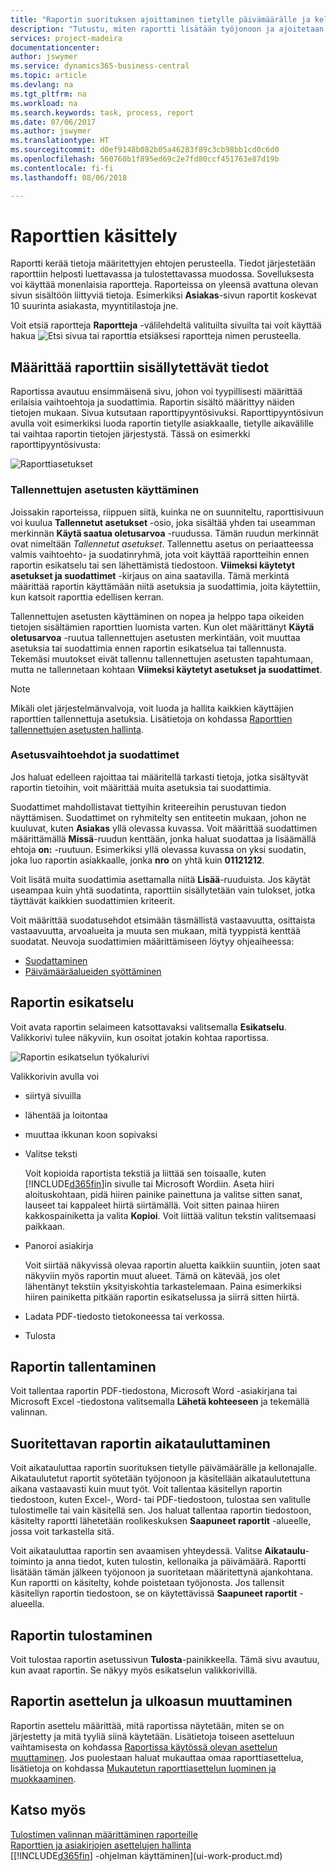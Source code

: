 ```yaml
---
title: "Raportin suorituksen ajoittaminen tietylle päivämäärälle ja kellonajalle | Microsoft Docs"
description: "Tutustu, miten raportti lisätään työjonoon ja ajoitetaan käsiteltäväksi tiettynä päivänä ja tiettyyn kellonaikaan."
services: project-madeira
documentationcenter: 
author: jswymer
ms.service: dynamics365-business-central
ms.topic: article
ms.devlang: na
ms.tgt_pltfrm: na
ms.workload: na
ms.search.keywords: task, process, report
ms.date: 07/06/2017
ms.author: jswymer
ms.translationtype: HT
ms.sourcegitcommit: d0ef9148b082b05a46283f89c3cb98bb1cd0c6d0
ms.openlocfilehash: 560760b1f895ed69c2e7fd80ccf451763e87d19b
ms.contentlocale: fi-fi
ms.lasthandoff: 08/06/2018

---
```

# <a name="working-with-reports"></a>Raporttien käsittely
Raportti kerää tietoja määritettyjen ehtojen perusteella. Tiedot järjestetään raporttiin helposti luettavassa ja tulostettavassa muodossa. Sovelluksesta voi käyttää monenlaisia raportteja. Raporteissa on yleensä avattuna olevan sivun sisältöön liittyviä tietoja. Esimerkiksi **Asiakas**-sivun raportit koskevat 10 suurinta asiakasta, myyntitilastoja jne.

Voit etsiä raportteja **Raportteja** -välilehdeltä valituilta sivuilta tai voit käyttää hakua ![Etsi sivua tai raporttia](media/ui-search/search_small.png "Etsi sivua tai raporttia -kuvake") etsiäksesi raportteja nimen perusteella.


## <a name="specifying-the-data-to-include-in-the-report"></a>Määrittää raporttiin sisällytettävät tiedot
Raportissa avautuu ensimmäisenä sivu, johon voi tyypillisesti määrittää erilaisia vaihtoehtoja ja suodattimia. Raportin sisältö määrittyy näiden tietojen mukaan. Sivua kutsutaan raporttipyyntösivuksi. Raporttipyyntösivun avulla voit esimerkiksi luoda raportin tietylle asiakkaalle, tietylle aikavälille tai vaihtaa raportin tietojen järjestystä. Tässä on esimerkki raporttipyyntösivusta:

![Raporttiasetukset](media/report_options.png "Raporttiasetukset")

### <a name="SavedSettings"></a>Tallennettujen asetusten käyttäminen
Joissakin raporteissa, riippuen siitä, kuinka ne on suunniteltu, raporttisivuun voi kuulua **Tallennetut asetukset** -osio, joka sisältää yhden tai useamman merkinnän **Käytä saatua oletusarvoa** -ruudussa. Tämän ruudun merkinnät ovat nimeltään *Tallennetut asetukset*. Tallennettu asetus on periaatteessa valmis vaihtoehto- ja suodatinryhmä, jota voit käyttää raportteihin ennen raportin esikatselu tai sen lähettämistä tiedostoon. **Viimeksi käytetyt asetukset ja suodattimet** -kirjaus on aina saatavilla. Tämä merkintä määrittää raportin käyttämään niitä asetuksia ja suodattimia, joita käytettiin, kun katsoit raporttia edellisen kerran.

Tallennettujen asetusten käyttäminen on nopea ja helppo tapa oikeiden tietojen sisältämien raporttien luomista varten. Kun olet määrittänyt **Käytä oletusarvoa** -ruutua tallennettujen asetusten merkintään, voit muuttaa asetuksia tai suodattimia ennen raportin esikatselua tai tallennusta. Tekemäsi muutokset eivät tallennu tallennettujen asetusten tapahtumaan, mutta ne tallennetaan kohtaan **Viimeksi käytetyt asetukset ja suodattimet**.

>[!NOTE]
>Mikäli olet järjestelmänvalvoja, voit luoda ja hallita kaikkien käyttäjien raporttien tallennettuja asetuksia. Lisätietoja on kohdassa [Raporttien tallennettujen asetusten hallinta](reports-saving-reusing-settings.md).

### <a name="setting-options-and-filters"></a>Asetusvaihtoehdot ja suodattimet
Jos haluat edelleen rajoittaa tai määritellä tarkasti tietoja, jotka sisältyvät raportin tietoihin, voit määrittää muita asetuksia tai suodattimia.

Suodattimet mahdollistavat tiettyihin kriteereihin perustuvan tiedon näyttämisen. Suodattimet on ryhmitelty sen entiteetin mukaan, johon ne kuuluvat, kuten **Asiakas** yllä olevassa kuvassa. Voit määrittää suodattimen määrittämällä **Missä**-ruudun kenttään, jonka haluat suodattaa ja lisäämällä ehtoja **on:** -ruutuun. Esimerkiksi yllä olevassa kuvassa on yksi suodatin, joka luo raportin asiakkaalle, jonka **nro** on yhtä kuin **01121212**.

Voit lisätä muita suodattimia asettamalla niitä **Lisää**-ruuduista. Jos käytät useampaa kuin yhtä suodatinta, raporttiin sisällytetään vain tulokset, jotka täyttävät kaikkien suodattimien kriteerit.

Voit määrittää suodatusehdot etsimään täsmällistä vastaavuutta, osittaista vastaavuutta, arvoalueita ja muuta sen mukaan, mitä tyyppistä kenttää suodatat. Neuvoja suodattimien määrittämiseen löytyy ohjeaiheessa:
-   [Suodattaminen](ui-enter-criteria-filters.md#FilterCriteria)
-   [Päivämääräalueiden syöttäminen](ui-enter-date-ranges.md)

## <a name="previewing-a-report"></a>Raportin esikatselu
Voit avata raportin selaimeen katsottavaksi valitsemalla **Esikatselu**. Valikkorivi tulee näkyviin, kun osoitat jotakin kohtaa raportissa.  

![Raportin esikatselun työkalurivi](media/report_viewer.png "Raportin esikatselun työkalurivi")

Valikkorivin avulla voi

-   siirtyä sivuilla
-   lähentää ja loitontaa
-   muuttaa ikkunan koon sopivaksi
-   Valitse teksti

    Voit kopioida raportista tekstiä ja liittää sen toisaalle, kuten [!INCLUDE[d365fin](includes/d365fin_md.md)]in sivulle tai Microsoft Wordiin.  Aseta hiiri aloituskohtaan, pidä hiiren painike painettuna ja valitse sitten sanat, lauseet tai kappaleet hiirtä siirtämällä. Voit sitten painaa hiiren kakkospainiketta ja valita **Kopioi**. Voit liittää valitun tekstin valitsemaasi paikkaan.
-   Panoroi asiakirja

    Voit siirtää näkyvissä olevaa raportin aluetta kaikkiin suuntiin, joten saat näkyviin myös raportin muut alueet. Tämä on kätevää, jos olet lähentänyt tekstiin yksityiskohtia tarkastelemaan.  Paina esimerkiksi hiiren painiketta pitkään raportin esikatselussa ja siirrä sitten hiirtä.

-   Ladata PDF-tiedosto tietokoneessa tai verkossa.
-   Tulosta


## <a name="saving-a-report"></a>Raportin tallentaminen
Voit tallentaa raportin PDF-tiedostona, Microsoft Word -asiakirjana tai Microsoft Excel -tiedostona valitsemalla **Lähetä kohteeseen** ja tekemällä valinnan.

## <a name="ScheduleReport"></a> Suoritettavan raportin aikatauluttaminen
Voit aikatauluttaa raportin suorituksen tietylle päivämäärälle ja kellonajalle. Aikataulutetut raportit syötetään työjonoon ja käsitellään aikataulutettuna aikana vastaavasti kuin muut työt. Voit tallentaa käsitellyn raportin tiedostoon, kuten Excel-, Word- tai PDF-tiedostoon, tulostaa sen valitulle tulostimelle tai vain käsitellä sen. Jos haluat tallentaa raportin tiedostoon, käsitelty raportti lähetetään roolikeskuksen **Saapuneet raportit** -alueelle, jossa voit tarkastella sitä.

Voit aikatauluttaa raportin sen avaamisen yhteydessä. Valitse **Aikataulu**-toiminto ja anna tiedot, kuten tulostin, kellonaika ja päivämäärä. Raportti lisätään tämän jälkeen työjonoon ja suoritetaan määritettynä ajankohtana. Kun raportti on käsitelty, kohde poistetaan työjonosta. Jos tallensit käsitellyn raportin tiedostoon, se on käytettävissä **Saapuneet raportit** -alueella.

## <a name="PrintReport"></a>Raportin tulostaminen
Voit tulostaa raportin asetussivun **Tulosta**-painikkeella. Tämä sivu avautuu, kun avaat raportin. Se näkyy myös esikatselun valikkorivillä.

## <a name="changing-the-layout-and-look-of-a-report"></a>Raportin asettelun ja ulkoasun muuttaminen
Raportin asettelu määrittää, mitä raportissa näytetään, miten se on järjestetty ja mitä tyyliä siinä käytetään. Lisätietoja toiseen asetteluun vaihtamisesta on kohdassa [Raportissa käytössä olevan asettelun muuttaminen](ui-how-change-layout-currently-used-report.md). Jos puolestaan haluat mukauttaa omaa raporttiasettelua, lisätietoja on kohdassa [Mukautetun raporttiasettelun luominen ja muokkaaminen](ui-how-create-custom-report-layout.md).

## <a name="see-also"></a>Katso myös
[Tulostimen valinnan määrittäminen raporteille](ui-specify-printer-selection-reports.md)  
[Raporttien ja asiakirjojen asettelujen hallinta](ui-manage-report-layouts.md)  
[[!INCLUDE[d365fin](includes/d365fin_md.md)] -ohjelman käyttäminen](ui-work-product.md)

